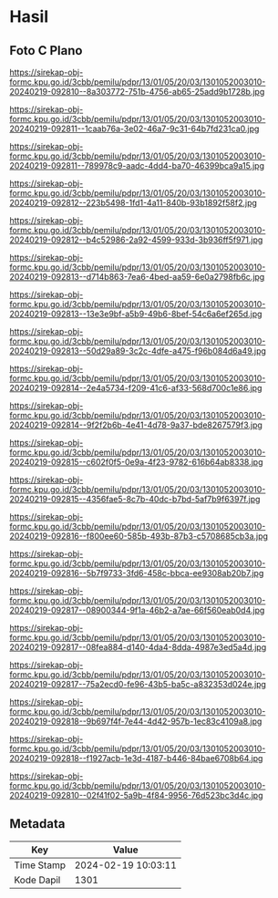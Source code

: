 # Hasil

## Foto C Plano

https://sirekap-obj-formc.kpu.go.id/3cbb/pemilu/pdpr/13/01/05/20/03/1301052003010-20240219-092810--8a303772-751b-4756-ab65-25add9b1728b.jpg

https://sirekap-obj-formc.kpu.go.id/3cbb/pemilu/pdpr/13/01/05/20/03/1301052003010-20240219-092811--1caab76a-3e02-46a7-9c31-64b7fd231ca0.jpg

https://sirekap-obj-formc.kpu.go.id/3cbb/pemilu/pdpr/13/01/05/20/03/1301052003010-20240219-092811--789978c9-aadc-4dd4-ba70-46399bca9a15.jpg

https://sirekap-obj-formc.kpu.go.id/3cbb/pemilu/pdpr/13/01/05/20/03/1301052003010-20240219-092812--223b5498-1fd1-4a11-840b-93b1892f58f2.jpg

https://sirekap-obj-formc.kpu.go.id/3cbb/pemilu/pdpr/13/01/05/20/03/1301052003010-20240219-092812--b4c52986-2a92-4599-933d-3b936ff5f971.jpg

https://sirekap-obj-formc.kpu.go.id/3cbb/pemilu/pdpr/13/01/05/20/03/1301052003010-20240219-092813--d714b863-7ea6-4bed-aa59-6e0a2798fb6c.jpg

https://sirekap-obj-formc.kpu.go.id/3cbb/pemilu/pdpr/13/01/05/20/03/1301052003010-20240219-092813--13e3e9bf-a5b9-49b6-8bef-54c6a6ef265d.jpg

https://sirekap-obj-formc.kpu.go.id/3cbb/pemilu/pdpr/13/01/05/20/03/1301052003010-20240219-092813--50d29a89-3c2c-4dfe-a475-f96b084d6a49.jpg

https://sirekap-obj-formc.kpu.go.id/3cbb/pemilu/pdpr/13/01/05/20/03/1301052003010-20240219-092814--2e4a5734-f209-41c6-af33-568d700c1e86.jpg

https://sirekap-obj-formc.kpu.go.id/3cbb/pemilu/pdpr/13/01/05/20/03/1301052003010-20240219-092814--9f2f2b6b-4e41-4d78-9a37-bde8267579f3.jpg

https://sirekap-obj-formc.kpu.go.id/3cbb/pemilu/pdpr/13/01/05/20/03/1301052003010-20240219-092815--c602f0f5-0e9a-4f23-9782-616b64ab8338.jpg

https://sirekap-obj-formc.kpu.go.id/3cbb/pemilu/pdpr/13/01/05/20/03/1301052003010-20240219-092815--4356fae5-8c7b-40dc-b7bd-5af7b9f6397f.jpg

https://sirekap-obj-formc.kpu.go.id/3cbb/pemilu/pdpr/13/01/05/20/03/1301052003010-20240219-092816--f800ee60-585b-493b-87b3-c5708685cb3a.jpg

https://sirekap-obj-formc.kpu.go.id/3cbb/pemilu/pdpr/13/01/05/20/03/1301052003010-20240219-092816--5b7f9733-3fd6-458c-bbca-ee9308ab20b7.jpg

https://sirekap-obj-formc.kpu.go.id/3cbb/pemilu/pdpr/13/01/05/20/03/1301052003010-20240219-092817--08900344-9f1a-46b2-a7ae-66f560eab0d4.jpg

https://sirekap-obj-formc.kpu.go.id/3cbb/pemilu/pdpr/13/01/05/20/03/1301052003010-20240219-092817--08fea884-d140-4da4-8dda-4987e3ed5a4d.jpg

https://sirekap-obj-formc.kpu.go.id/3cbb/pemilu/pdpr/13/01/05/20/03/1301052003010-20240219-092817--75a2ecd0-fe96-43b5-ba5c-a832353d024e.jpg

https://sirekap-obj-formc.kpu.go.id/3cbb/pemilu/pdpr/13/01/05/20/03/1301052003010-20240219-092818--9b697f4f-7e44-4d42-957b-1ec83c4109a8.jpg

https://sirekap-obj-formc.kpu.go.id/3cbb/pemilu/pdpr/13/01/05/20/03/1301052003010-20240219-092818--f1927acb-1e3d-4187-b446-84bae6708b64.jpg

https://sirekap-obj-formc.kpu.go.id/3cbb/pemilu/pdpr/13/01/05/20/03/1301052003010-20240219-092810--02f41f02-5a9b-4f84-9956-76d523bc3d4c.jpg


## Metadata

| Key        | Value               |
| ---------- | ------------------- |
| Time Stamp | 2024-02-19 10:03:11 |
| Kode Dapil | 1301                |



